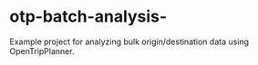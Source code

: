 otp-batch-analysis-
===================

Example project for analyzing bulk origin/destination data using OpenTripPlanner.
